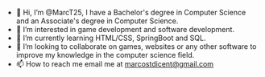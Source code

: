 - 👋 Hi, I’m @MarcT25, I have a Bachelor's degree in Computer Science and an Associate's degree in Computer Science.
- 👀 I’m interested in game development and software development.
- 🌱 I’m currently learning HTML/CSS, SpringBoot and SQL.
- 💞️ I’m looking to collaborate on games, websites or any other software to improve my knowledge in the computer science field.
- 📫 How to reach me email me at marcostdicent@gmail.com

<!---
MarcT25/MarcT25 is a ✨ special ✨ repository because its `README.md` (this file) appears on your GitHub profile.
You can click the Preview link to take a look at your changes.
--->
